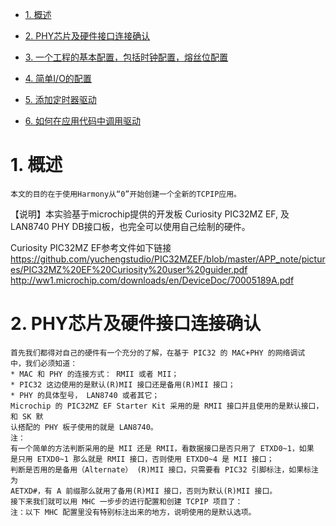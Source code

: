 * [1. 概述](#1-概述)
* [2. PHY芯片及硬件接口连接确认](#2-PHY芯片及硬件接口连接确认)  

* [3. 一个工程的基本配置，包括时钟配置，熔丝位配置](#3-一个工程的基本配置，包括时钟配置，熔丝位配置)  
* [4. 简单I/O的配置](#4-简单I/O的配置)  
* [5. 添加定时器驱动](#5-添加定时器驱动)  
* [6. 如何在应用代码中调用驱动](#6-如何在应用代码中调用驱动)  
# 1. 概述 
    本文的目的在于使用Harmony从“0”开始创建一个全新的TCPIP应用。
【说明】本实验基于microchip提供的开发板 Curiosity PIC32MZ EF, 及LAN8740 PHY DB接口板，也完全可以使用自己绘制的硬件。

Curiosity PIC32MZ EF参考文件如下链接
https://github.com/yuchengstudio/PIC32MZEF/blob/master/APP_note/pictures/PIC32MZ%20EF%20Curiosity%20user%20guider.pdf
http://ww1.microchip.com/downloads/en/DeviceDoc/70005189A.pdf


# 2. PHY芯片及硬件接口连接确认
```
首先我们都得对自己的硬件有一个充分的了解，在基于 PIC32 的 MAC+PHY 的网络调试
中，我们必须知道：
* MAC 和 PHY 的连接方式： RMII 或者 MII；
* PIC32 这边使用的是默认(R)MII 接口还是备用(R)MII 接口；
* PHY 的具体型号， LAN8740 或者其它；
Microchip 的 PIC32MZ EF Starter Kit 采用的是 RMII 接口并且使用的是默认接口，和 SK 默
认搭配的 PHY 板子使用的就是 LAN8740。
注：
有一个简单的方法判断采用的是 MII 还是 RMII，看数据接口是否只用了 ETXD0~1，如果
是只用 ETXD0~1 那么就是 RMII 接口，否则使用 ETXD0~4 是 MII 接口；
判断是否用的是备用（Alternate） (R)MII 接口，只需要看 PIC32 引脚标注，如果标注为
AETXD#，有 A 前缀那么就用了备用(R)MII 接口，否则为默认(R)MII 接口。
接下来我们就可以用 MHC 一步步的进行配置和创建 TCPIP 项目了：
注：以下 MHC 配置里没有特别标注出来的地方，说明使用的是默认选项。
```
